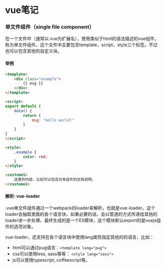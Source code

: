 # vue笔记



### 单文件组件（single file component）

在一个文件中（通常以.vue为扩展名），使用类似于html的语法描述的vue组件，称为单文件组件。这个文件中主要包含template，script，style三个标签。不过也可以包含其他的自定义块。

#### 举例

```html
<template>
	<div class="example">
        {{ msg }}
    </div>
</template>

<script>
export default {
    data() {
        return {
            msg: "hello world!"
        }
    }
}
</script>

<style>
    .example {
        color: red;
    }
</style>

<custome1>
	这里的内容，比如可以包含对本组件的文档说明。
</custome1>
```

#### 解析: vue-loader

.vue单文件组件通过一个webpack的loader来解析，也就是vue-loader。这个loader会抽取里面的各个语言块，如果必要的话，会以管道的方式传递给其他的loader进一步处理，最终生成的是一个ES模块，这个模块默认export的是vuejs组件的选项对象。

vue-loader，还支持在各个语言块中使用lang属性指定其他的的语言，比如：

- html可以通过pug语言：```<template lang="pug">```
- css可以使用less, sass等等： ```<style lang="sass">```
- js可以使用typescript, coffeescript等。





